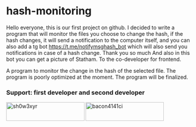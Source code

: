 # hash-monitoring

Hello everyone, this is our first project on github. I decided to write a program that will monitor the files you choose to change the hash, if the hash changes, it will send a notification to the computer itself, and you can also add a tg bot https://t.me/notifymsghash_bot which will also send you notifications in case of a hash change. Thank you so much And also in this bot you can get a picture of Statham. To the co-developer for frontend.

A program to monitor the change in the hash of the selected file.
The program is poorly optimized at the moment.
The program will be finalized.


<h3 align="left">Support: first developer and second developer </h3>
<p><a href="https://www.buymeacoffee.com/sh0w3xyr"> <img align="left" src="https://cdn.buymeacoffee.com/buttons/v2/default-yellow.png" height="50" width="210" alt="sh0w3xyr" /></a><a href="https://www.buymeacoffee.com/bacon4141ci"> <img align="left" src="https://cdn.buymeacoffee.com/buttons/v2/default-red.png" height="50" width="210" alt="bacon4141ci" /></a></p><br><br>
